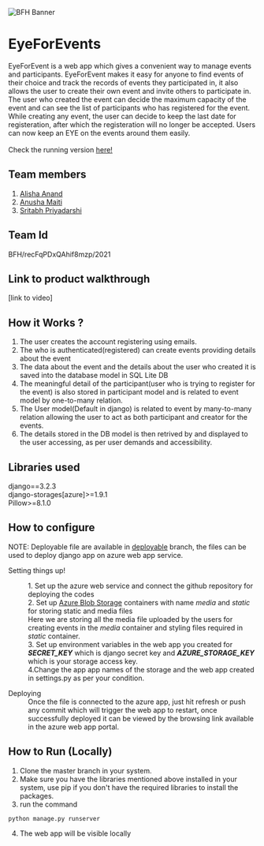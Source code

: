 ﻿![BFH Banner](https://trello-attachments.s3.amazonaws.com/542e9c6316504d5797afbfb9/542e9c6316504d5797afbfc1/39dee8d993841943b5723510ce663233/Frame_19.png)
# EyeForEvents
 EyeForEvent is a web app which gives a convenient way to manage events and participants.
 EyeForEvent makes it easy for anyone to find events of their choice and track the records of events they participated in, it also allows the user to create their own event and invite others to participate in.
 The user who created the event can decide the maximum capacity of the event and can see the list of participants who has registered for the event.
 While creating any event, the user can decide to keep the last date for registeration, after which the registeration will no longer be accepted.
 Users can now keep an EYE on the events around them easily.
 <br>
 <br>
 Check the running version <a href="https://eyeforevents.azurewebsites.net/">here!</a>
## Team members
1. <a href="https://github.com/anandalisha">Alisha Anand</a>
2. <a href="https://github.com/anusham14">Anusha Maiti</a>
3. <a href="https://github.com/SobyDamn">Sritabh Priyadarshi</a>
## Team Id
BFH/recFqPDxQAhif8mzp/2021
## Link to product walkthrough
[link to video]
## How it Works ?
1. The user creates the account registering using emails.
2. The who is authenticated(registered) can create events providing details about the event
3. The data about the event and the details about the user who created it is saved into the database model in SQL Lite DB
4. The meaningful detail of the participant(user who is trying to register for the event) is also stored in participant model and is related to event model by one-to-many relation.
5. The User model(Default in django) is related to event by many-to-many relation allowing the user to act as both participant and creator for the events.
6. The details stored in the DB model is then retrived by and displayed to the user accessing, as per user demands and accessibility.

## Libraries used
django==3.2.3
<br>
django-storages[azure]>=1.9.1
<br>
Pillow>=8.1.0

## How to configure
<dl>NOTE: Deployable file are available in <a href="https://github.com/SobyDamn/EyeForEvents/tree/deployable">deployable</a> branch, the files can be used to deploy django app on azure web app service.
</dl>
<dl>
    <dt>Setting things up!</dt>
    <dd>
        <dl>
            <dt>1. Set up the azure web service and connect the github repository for deploying the codes</dt>
            <dt>2. Set up <a href="https://docs.microsoft.com/en-us/azure/storage/blobs/storage-blobs-introduction">Azure Blob Storage</a> containers with name <i>media</i> and <i>static</i> for storing static and media files</dt>
            Here we are storing all the media file uploaded by the users for creating events in the <i>media</i> container and styling files required in <i>static</i> container.
            <dt>3. Set up environment variables in the web app you created for <b><i>SECRET_KEY</i></b> which is django secret key and <b><i>AZURE_STORAGE_KEY</i></b> which is your storage access key.</dt>
            <dt>4.Change the app app names of the storage and the web app created in settings.py as per your condition.</dt>
        </dl>
    </dd>
    <dt>Deploying</dt>
    <dd>
        Once the file is connected to the azure app, just hit refresh or push any commit which will trigger the web app to restart, once successfully deployed it can be viewed by the browsing link available in the azure web app portal.
    </dd>
</dl>

## How to Run (Locally)
1. Clone the master branch in your system.
2. Make sure you have the libraries mentioned above installed in your system, use pip if you don't have the required libraries to install the packages.
3. run the command
```
python manage.py runserver
```
4. The web app will be visible locally 